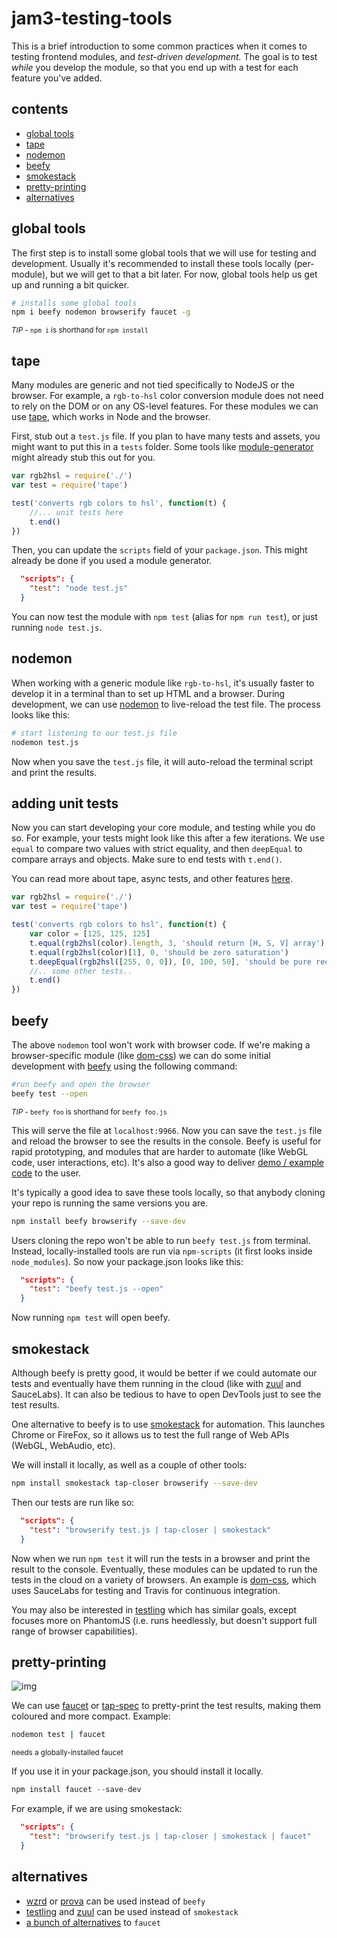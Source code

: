# jam3-testing-tools

This is a brief introduction to some common practices when it comes to testing frontend modules, and *test-driven development.* The goal is to test *while* you develop the module, so that you end up with a test for each feature you've added. 

## contents

- [global tools](#global-tools)
- [tape](#tape)
- [nodemon](#nodemon)
- [beefy](#beefy)
- [smokestack](#smokestack)
- [pretty-printing](#pretty-printing)
- [alternatives](#alternatives)

## global tools

The first step is to install some global tools that we will use for testing and development. Usually it's recommended to install these tools locally (per-module), but we will get to that a bit later. For now, global tools help us get up and running a bit quicker.

```sh
# installs some global tools
npm i beefy nodemon browserify faucet -g
```

<sup>*TIP* - `npm i` is shorthand for `npm install`</sup>

## tape

Many modules are generic and not tied specifically to NodeJS or the browser. For example, a `rgb-to-hsl` color conversion module does not need to rely on the DOM or on any OS-level features. For these modules we can use [tape](https://www.npmjs.com/package/tape), which works in Node and the browser.

First, stub out a `test.js` file. If you plan to have many tests and assets, you might want to put this in a `tests` folder. Some tools like [module-generator](https://www.npmjs.com/package/module-generator) might already stub this out for you.

```js
var rgb2hsl = require('./')
var test = require('tape')

test('converts rgb colors to hsl', function(t) {
    //... unit tests here
    t.end()
})
```

Then, you can update the `scripts` field of your `package.json`. This might already be done if you used a module generator. 

```json
  "scripts": {
    "test": "node test.js"
  }
```

You can now test the module with `npm test` (alias for `npm run test`), or just running `node test.js`.

## nodemon

When working with a generic module like `rgb-to-hsl`, it's usually faster to develop it in a terminal than to set up HTML and a browser. During development, we can use [nodemon](https://www.npmjs.com/package/nodemon) to live-reload the test file. The process looks like this:

```sh
# start listening to our test.js file
nodemon test.js
```

Now when you save the `test.js` file, it will auto-reload the terminal script and print the results. 

## adding unit tests

Now you can start developing your core module, and testing while you do so. For example, your tests might look like this after a few iterations. We use `equal` to compare two values with strict equality, and then `deepEqual` to compare arrays and objects. Make sure to end tests with `t.end()`. 

You can read more about tape, async tests, and other features [here](http://substack.net/how_I_write_tests_for_node_and_the_browser). 

```js
var rgb2hsl = require('./')
var test = require('tape')

test('converts rgb colors to hsl', function(t) {
    var color = [125, 125, 125]
    t.equal(rgb2hsl(color).length, 3, 'should return [H, S, V] array')
    t.equal(rgb2hsl(color)[1], 0, 'should be zero saturation')
    t.deepEqual(rgb2hsl([255, 0, 0]), [0, 100, 50], 'should be pure red')
    //.. some other tests..
    t.end()
})
```

## beefy

The above `nodemon` tool won't work with browser code. If we're making a browser-specific module (like [dom-css](https://github.com/mattdesl/dom-css)) we can do some initial development with [beefy](https://www.npmjs.com/package/beefy) using the following command:

```sh
#run beefy and open the browser
beefy test --open
```

<sup>*TIP* - `beefy foo` is shorthand for `beefy foo.js`</sup>

This will serve the file at `localhost:9966`. Now you can save the `test.js` file and reload the browser to see the results in the console. Beefy is useful for rapid prototyping, and modules that are harder to automate (like WebGL code, user interactions, etc). It's also a good way to deliver [demo / example code](https://github.com/Jam3/delaunify/blob/e83a2118df8e1fc7f5dc03311d288fc8dc3b8cb6/package.json#L27) to the user.

It's typically a good idea to save these tools locally, so that anybody cloning your repo is running the same versions you are. 

```sh
npm install beefy browserify --save-dev
```

Users cloning the repo won't be able to run `beefy test.js` from terminal. Instead, locally-installed tools are run via `npm-scripts` (it first looks inside `node_modules`). So now your package.json looks like this:

```json
  "scripts": {
    "test": "beefy test.js --open"
  }
```

Now running `npm test` will open beefy. 

## smokestack

Although beefy is pretty good, it would be better if we could automate our tests and eventually have them running in the cloud (like with [zuul](https://github.com/defunctzombie/zuul) and SauceLabs). It can also be tedious to have to open DevTools just to see the test results. 

One alternative to beefy is to use [smokestack](https://www.npmjs.com/package/smokestack) for automation. This launches Chrome or FireFox, so it allows us to test the full range of Web APIs (WebGL, WebAudio, etc).

We will install it locally, as well as a couple of other tools:

```sh
npm install smokestack tap-closer browserify --save-dev
```

Then our tests are run like so:

```json
  "scripts": {
    "test": "browserify test.js | tap-closer | smokestack"
  }
```

Now when we run `npm test` it will run the tests in a browser and print the result to the console. Eventually, these modules can be updated to run the tests in the cloud on a variety of browsers. An example is [dom-css](https://github.com/mattdesl/dom-css), which uses SauceLabs for testing and Travis for continuous integration. 

You may also be interested in [testling](https://www.npmjs.com/package/testling) which has similar goals, except focuses more on PhantomJS (i.e. runs heedlessly, but doesn't support full range of browser capabilities). 

## pretty-printing

![img](http://i.imgur.com/bROGMVq.png)

We can use [faucet](https://www.npmjs.com/package/faucet) or [tap-spec](https://www.npmjs.com/package/tap-spec) to pretty-print the test results, making them coloured and more compact. Example: 

```sh
nodemon test | faucet 
```

<sup>needs a globally-installed faucet</sup>

If you use it in your package.json, you should install it locally.

```js 
npm install faucet --save-dev
```

For example, if we are using smokestack:

```json
  "scripts": {
    "test": "browserify test.js | tap-closer | smokestack | faucet"
  }
```

## alternatives

- [wzrd](https://www.npmjs.com/package/wzrd) or [prova](https://www.npmjs.com/package/prova) can be used instead of `beefy`
- [testling](https://www.npmjs.com/package/testling) and [zuul](https://github.com/defunctzombie/zuul) can be used instead of `smokestack`
- [a bunch of alternatives](https://github.com/substack/tape#pretty-reporters) to `faucet`